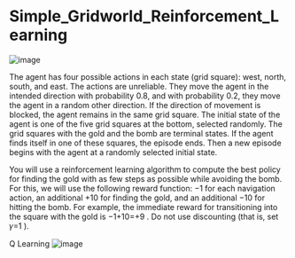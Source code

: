 # Simple_Gridworld_Reinforcement_Learning
![image](https://user-images.githubusercontent.com/94230074/173897923-abe42d6f-3825-43c5-a108-9a79b24945d4.png)


The agent has four possible actions in each state (grid square): west, north, south, and east. The actions are unreliable. They move the agent in the intended direction with probability 0.8, and with probability 0.2, they move the agent in a random other direction. If the direction of movement is blocked, the agent remains in the same grid square. The initial state of the agent is one of the five grid squares at the bottom, selected randomly. The grid squares with the gold and the bomb are terminal states. If the agent finds itself in one of these squares, the episode ends. Then a new episode begins with the agent at a randomly selected initial state.

You will use a reinforcement learning algorithm to compute the best policy for finding the gold with as few steps as possible while avoiding the bomb. For this, we will use the following reward function:  −1  for each navigation action, an additional  +10  for finding the gold, and an additional  −10  for hitting the bomb. For example, the immediate reward for transitioning into the square with the gold is  −1+10=+9 . Do not use discounting (that is, set  𝛾=1 ).

Q Learning
![image](https://user-images.githubusercontent.com/94230074/173897977-5161bd3b-fa10-4ea1-8e0d-cfb177d248df.png)
